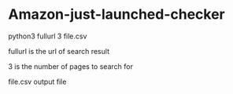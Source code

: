 # Amazon-just-launched-checker

python3 fullurl 3 file.csv

fullurl is the url of search result

3 is the number of pages to search for

file.csv output file

